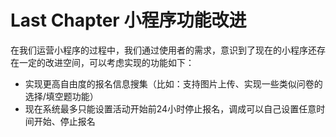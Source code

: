 # Last Chapter 小程序功能改进

在我们运营小程序的过程中，我们通过使用者的需求，意识到了现在的小程序还存在一定的改进空间，可以考虑实现的功能如下：

- 实现更高自由度的报名信息搜集（比如：支持图片上传、实现一些类似问卷的选择/填空题功能）
- 现在系统最多只能设置活动开始前24小时停止报名，调成可以自己设置任意时间开始、停止报名